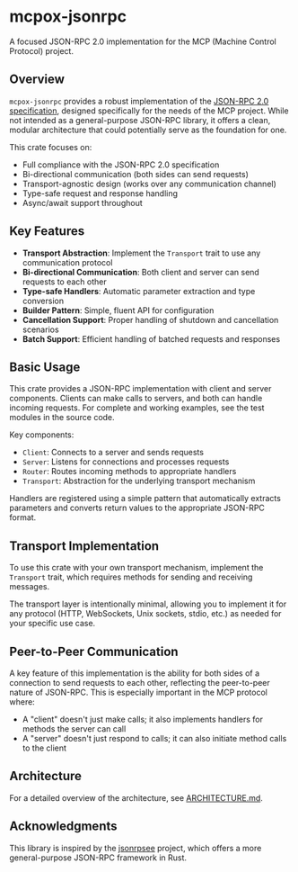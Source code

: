 # mcpox-jsonrpc

A focused JSON-RPC 2.0 implementation for the MCP (Machine Control Protocol) project.

## Overview

`mcpox-jsonrpc` provides a robust implementation of the [JSON-RPC 2.0 specification](https://www.jsonrpc.org/specification), designed specifically for the needs of the MCP project. While not intended as a general-purpose JSON-RPC library, it offers a clean, modular architecture that could potentially serve as the foundation for one.

This crate focuses on:

- Full compliance with the JSON-RPC 2.0 specification
- Bi-directional communication (both sides can send requests)
- Transport-agnostic design (works over any communication channel)
- Type-safe request and response handling
- Async/await support throughout

## Key Features

- **Transport Abstraction**: Implement the `Transport` trait to use any communication protocol
- **Bi-directional Communication**: Both client and server can send requests to each other
- **Type-safe Handlers**: Automatic parameter extraction and type conversion
- **Builder Pattern**: Simple, fluent API for configuration
- **Cancellation Support**: Proper handling of shutdown and cancellation scenarios
- **Batch Support**: Efficient handling of batched requests and responses

## Basic Usage

This crate provides a JSON-RPC implementation with client and server components. Clients can make calls to servers, and both can handle incoming requests. For complete and working examples, see the test modules in the source code.

Key components:

- `Client`: Connects to a server and sends requests
- `Server`: Listens for connections and processes requests
- `Router`: Routes incoming methods to appropriate handlers
- `Transport`: Abstraction for the underlying transport mechanism

Handlers are registered using a simple pattern that automatically extracts parameters and converts return values to the appropriate JSON-RPC format.

## Transport Implementation

To use this crate with your own transport mechanism, implement the `Transport` trait, which requires methods for sending and receiving messages.

The transport layer is intentionally minimal, allowing you to implement it for any protocol (HTTP, WebSockets, Unix sockets, stdio, etc.) as needed for your specific use case.

## Peer-to-Peer Communication

A key feature of this implementation is the ability for both sides of a connection to send requests to each other, reflecting the peer-to-peer nature of JSON-RPC. This is especially important in the MCP protocol where:

- A "client" doesn't just make calls; it also implements handlers for methods the server can call
- A "server" doesn't just respond to calls; it can also initiate method calls to the client

## Architecture

For a detailed overview of the architecture, see [ARCHITECTURE.md](./ARCHITECTURE.md).

## Acknowledgments

This library is inspired by the [jsonrpsee](https://github.com/paritytech/jsonrpsee) project, which offers a more general-purpose JSON-RPC framework in Rust.